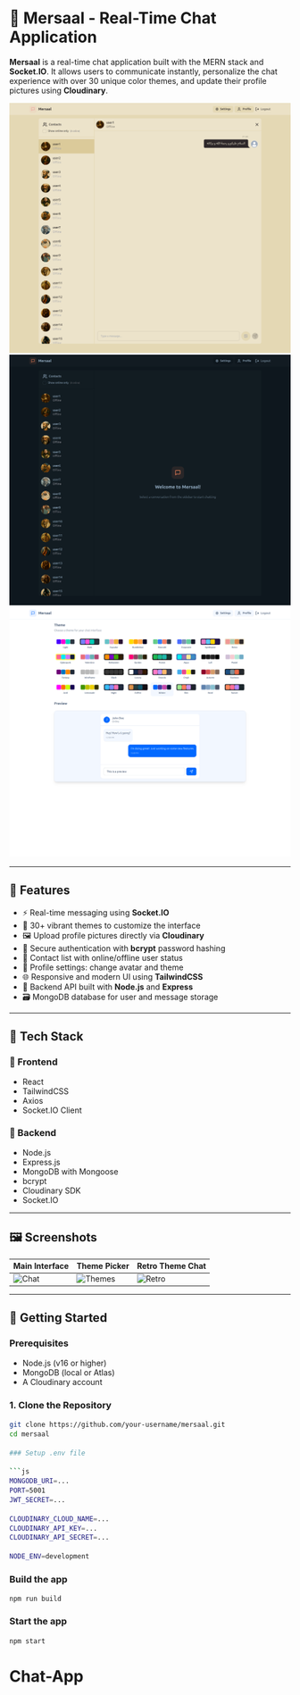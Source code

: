 # 💬 Mersaal - Real-Time Chat Application

**Mersaal** is a real-time chat application built with the MERN stack and **Socket.IO**. It allows users to communicate instantly, personalize the chat experience with over 30 unique color themes, and update their profile pictures using **Cloudinary**.

![Mersaal Preview](sc1.png)
![Mersaal Preview](sc2.png)
![Mersaal Preview](sc3.png)

---

## 🌟 Features

- ⚡ Real-time messaging using **Socket.IO**
- 🎨 30+ vibrant themes to customize the interface
- 🖼️ Upload profile pictures directly via **Cloudinary**
- 🔐 Secure authentication with **bcrypt** password hashing
- 📃 Contact list with online/offline user status
- 🧑 Profile settings: change avatar and theme
- 🌐 Responsive and modern UI using **TailwindCSS**
- 📁 Backend API built with **Node.js** and **Express**
- 🗃️ MongoDB database for user and message storage

---

## 🧰 Tech Stack

### 🔹 Frontend

- React
- TailwindCSS
- Axios
- Socket.IO Client

### 🔸 Backend

- Node.js
- Express.js
- MongoDB with Mongoose
- bcrypt
- Cloudinary SDK
- Socket.IO

---

## 🖼️ Screenshots

| Main Interface        | Theme Picker              | Retro Theme Chat        |
| --------------------- | ------------------------- | ----------------------- |
| ![Chat](sc1/chat.png) | ![Themes](sc2/themes.png) | ![Retro](sc3/retro.png) |

---

## 🚀 Getting Started

### Prerequisites

- Node.js (v16 or higher)
- MongoDB (local or Atlas)
- A Cloudinary account

### 1. Clone the Repository

````bash
git clone https://github.com/your-username/mersaal.git
cd mersaal

### Setup .env file

```js
MONGODB_URI=...
PORT=5001
JWT_SECRET=...

CLOUDINARY_CLOUD_NAME=...
CLOUDINARY_API_KEY=...
CLOUDINARY_API_SECRET=...

NODE_ENV=development
````

### Build the app

```shell
npm run build
```

### Start the app

```shell
npm start
```

# Chat-App
